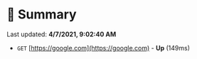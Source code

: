 # 📖 Summary
Last updated: **4/7/2021, 9:02:40 AM**

- `GET` [https://google.com](https://google.com) - **Up** (149ms)
